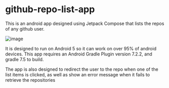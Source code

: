 # github-repo-list-app

This is an android app designed using Jetpack Compose that lists the repos of any github user. 

![image](https://github.com/mdar365/github-repo-list-app/assets/68842181/daf3e60e-1d5e-4644-9277-9b7d4b2fc531)

It is designed to run on Android 5 so it can work on over 95% of android devices. This app requires an Android Gradle Plugin version 7.2.2, and gradle 7.5 to build.

The app is also designed to redirect the user to the repo when one of the list items is clicked, as well as show an error message when it fails to retrieve the repositories
